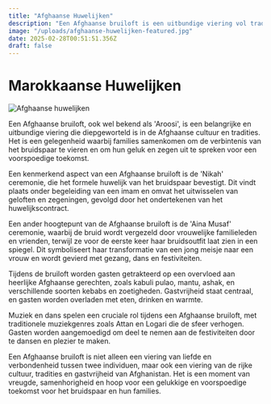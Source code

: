 ```yaml
---
title: "Afghaanse Huwelijken"
description: "Een Afghaanse bruiloft is een uitbundige viering vol tradities, rituelen, muziek, dans, gastvrijheid en cultuur, waarbij liefde en familie centraal staan."
image: "/uploads/afghaanse-huwelijken-featured.jpg"
date: 2025-02-28T00:51:51.356Z
draft: false
---
```


# Marokkaanse Huwelijken

![Afghaanse huwelijken](/uploads/afghaanse-huwelijken-featured.jpg)

Een Afghaanse bruiloft, ook wel bekend als 'Aroosi', is een belangrijke en uitbundige viering die diepgeworteld is in de Afghaanse cultuur en tradities. Het is een gelegenheid waarbij families samenkomen om de verbintenis van het bruidspaar te vieren en om hun geluk en zegen uit te spreken voor een voorspoedige toekomst.

Een kenmerkend aspect van een Afghaanse bruiloft is de 'Nikah' ceremonie, die het formele huwelijk van het bruidspaar bevestigt. Dit vindt plaats onder begeleiding van een imam en omvat het uitwisselen van geloften en zegeningen, gevolgd door het ondertekenen van het huwelijkscontract.

Een ander hoogtepunt van de Afghaanse bruiloft is de 'Aina Musaf' ceremonie, waarbij de bruid wordt vergezeld door vrouwelijke familieleden en vrienden, terwijl ze voor de eerste keer haar bruidsoutfit laat zien in een spiegel. Dit symboliseert haar transformatie van een jong meisje naar een vrouw en wordt gevierd met gezang, dans en festiviteiten.

Tijdens de bruiloft worden gasten getrakteerd op een overvloed aan heerlijke Afghaanse gerechten, zoals kabuli pulao, mantu, ashak, en verschillende soorten kebabs en zoetigheden. Gastvrijheid staat centraal, en gasten worden overladen met eten, drinken en warmte.

Muziek en dans spelen een cruciale rol tijdens een Afghaanse bruiloft, met traditionele muziekgenres zoals Attan en Logari die de sfeer verhogen. Gasten worden aangemoedigd om deel te nemen aan de festiviteiten door te dansen en plezier te maken.

Een Afghaanse bruiloft is niet alleen een viering van liefde en verbondenheid tussen twee individuen, maar ook een viering van de rijke cultuur, tradities en gastvrijheid van Afghanistan. Het is een moment van vreugde, samenhorigheid en hoop voor een gelukkige en voorspoedige toekomst voor het bruidspaar en hun families.